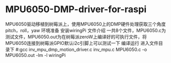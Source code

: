 # MPU6050-DMP-driver-for-raspi
MPU6050驱动移植到树莓派上，使用MPU6050上的DMP硬件处理获取三个角度pitch，roll，yaw
环境准备
  安装wiringPi
文件介绍
  一共8个文件，MPU6050.c为测试文件，MPU6050.out为在树莓派zeroW上编译好的可执行文件，将MPU6050连接到树莓派GPIO默认i2c引脚上可以测试一下
编译运行
  进入文件目录下
  #:gcc inv_mpu_dmp_motion_driver.c inv_mpu.c MPU6050.c -o MPU6050.out -lm -l wiringPi
